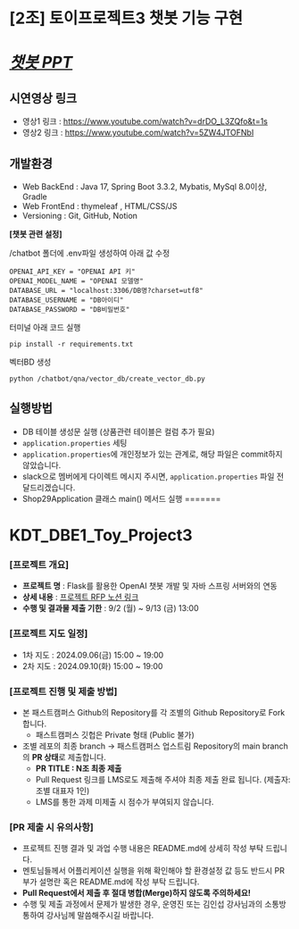 # [2조] 토이프로젝트3 챗봇 기능 구현

# _[챗봇 PPT](https://docs.google.com/presentation/d/1ySOBfHEXxCUV4AeJFUnlCxB7Egob18_8LCzPv0B33kI/edit?usp=sharing)_

## 시연영상 링크
- 영상1 링크 : https://www.youtube.com/watch?v=drDO_L3ZQfo&t=1s
- 영상2 링크 : https://www.youtube.com/watch?v=5ZW4JTOFNbI

## 개발환경
- Web BackEnd : Java 17, Spring Boot 3.3.2, Mybatis, MySql 8.0이상, Gradle
- Web FrontEnd : thymeleaf , HTML/CSS/JS
- Versioning : Git, GitHub, Notion

**[챗봇 관련 설정]**

/chatbot 폴더에 .env파일 생성하여 아래 값 수정
```
OPENAI_API_KEY = "OPENAI API 키"
OPENAI_MODEL_NAME = "OPENAI 모델명"
DATABASE_URL = "localhost:3306/DB명?charset=utf8"
DATABASE_USERNAME = "DB아이디"
DATABASE_PASSWORD = "DB비밀번호"
```

터미널 아래 코드 실행

`pip install -r requirements.txt`

벡터BD 생성

`python /chatbot/qna/vector_db/create_vector_db.py`

## 실행방법
- DB 테이블 생성문 실행 (상품관련 테이블은 컬럼 추가 필요)
- `application.properties` 세팅
- `application.properties`에 개인정보가 있는 관계로, 해당 파일은 commit하지 않았습니다.
- slack으로 멤버에게 다이렉트 메시지 주시면, `application.properties` 파일 전달드리겠습니다.
- Shop29Application 클래스 main() 메서드 실행
=======
# KDT_DBE1_Toy_Project3

### [프로젝트 개요] 
- **프로젝트 명** : Flask를 활용한 OpenAI 챗봇 개발 및 자바 스프링 서버와의 연동
- **상세 내용** : [프로젝트 RFP 노션 링크](https://www.notion.so/Toy-Project-3-8fc76ea7c79c47e089f6abcc41b35a0c?pvs=4)
- **수행 및 결과물 제출 기한** : 9/2 (월) ~ 9/13 (금) 13:00

### [프로젝트 지도 일정]
- 1차 지도 : 2024.09.06(금) 15:00 ~ 19:00
- 2차 지도 : 2024.09.10(화) 15:00 ~ 19:00

### [프로젝트 진행 및 제출 방법]
- 본 패스트캠퍼스 Github의 Repository를 각 조별의 Github Repository로 Fork합니다.
    - 패스트캠퍼스 깃헙은 Private 형태 (Public 불가)
- 조별 레포의 최종 branch → 패스트캠퍼스 업스트림 Repository의 main branch의 **PR 상태**로 제출합니다.
    - **PR TITLE : N조 최종 제출**
    - Pull Request 링크를 LMS로도 제출해 주셔야 최종 제출 완료 됩니다. (제출자: 조별 대표자 1인)
    - LMS를 통한 과제 미제출 시 점수가 부여되지 않습니다. 

### [PR 제출 시 유의사항]
  - 프로젝트 진행 결과 및 과업 수행 내용은 README.md에 상세히 작성 부탁 드립니다. 
  - 멘토님들께서 어플리케이션 실행을 위해 확인해야 할 환경설정 값 등도 반드시 PR 부가 설명란 혹은 README.md에 작성 부탁 드립니다.
  - **Pull Request에서 제출 후 절대 병합(Merge)하지 않도록 주의하세요!**
  - 수행 및 제출 과정에서 문제가 발생한 경우, 운영진 또는 김인섭 강사님과의 소통방 통하여 강사님께 말씀해주시길 바랍니다.
